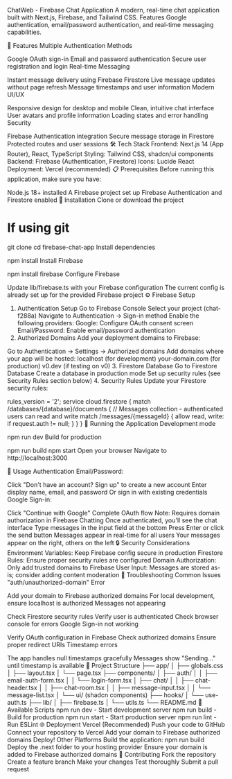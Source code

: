 ChatWeb - Firebase Chat Application
A modern, real-time chat application built with Next.js, Firebase, and Tailwind CSS. Features Google authentication, email/password authentication, and real-time messaging capabilities.

🚀 Features
Multiple Authentication Methods

Google OAuth sign-in
Email and password authentication
Secure user registration and login
Real-time Messaging

Instant message delivery using Firebase Firestore
Live message updates without page refresh
Message timestamps and user information
Modern UI/UX

Responsive design for desktop and mobile
Clean, intuitive chat interface
User avatars and profile information
Loading states and error handling
Security

Firebase Authentication integration
Secure message storage in Firestore
Protected routes and user sessions
🛠️ Tech Stack
Frontend: Next.js 14 (App Router), React, TypeScript
Styling: Tailwind CSS, shadcn/ui components
Backend: Firebase (Authentication, Firestore)
Icons: Lucide React
Deployment: Vercel (recommended)
📋 Prerequisites
Before running this application, make sure you have:

Node.js 18+ installed
A Firebase project set up
Firebase Authentication and Firestore enabled
🔧 Installation
Clone or download the project

# If using git
git clone <repository-url>
cd firebase-chat-app
Install dependencies

npm install
Install Firebase

npm install firebase
Configure Firebase

Update lib/firebase.ts with your Firebase configuration
The current config is already set up for the provided Firebase project
⚙️ Firebase Setup
1. Authentication Setup
Go to Firebase Console
Select your project (chat-f288a)
Navigate to Authentication → Sign-in method
Enable the following providers:
Google: Configure OAuth consent screen
Email/Password: Enable email/password authentication
2. Authorized Domains
Add your deployment domains to Firebase:

Go to Authentication → Settings → Authorized domains
Add domains where your app will be hosted:
localhost (for development)
your-domain.com (for production)
v0.dev (if testing on v0)
3. Firestore Database
Go to Firestore Database
Create a database in production mode
Set up security rules (see Security Rules section below)
4. Security Rules
Update your Firestore security rules:

rules_version = '2';
service cloud.firestore {
  match /databases/{database}/documents {
    // Messages collection - authenticated users can read and write
    match /messages/{messageId} {
      allow read, write: if request.auth != null;
    }
  }
}
🚀 Running the Application
Development mode

npm run dev
Build for production

npm run build
npm start
Open your browser Navigate to http://localhost:3000

📱 Usage
Authentication
Email/Password:

Click "Don't have an account? Sign up" to create a new account
Enter display name, email, and password
Or sign in with existing credentials
Google Sign-in:

Click "Continue with Google"
Complete OAuth flow
Note: Requires domain authorization in Firebase
Chatting
Once authenticated, you'll see the chat interface
Type messages in the input field at the bottom
Press Enter or click the send button
Messages appear in real-time for all users
Your messages appear on the right, others on the left
🔒 Security Considerations
Environment Variables: Keep Firebase config secure in production
Firestore Rules: Ensure proper security rules are configured
Domain Authorization: Only add trusted domains to Firebase
User Input: Messages are stored as-is; consider adding content moderation
🐛 Troubleshooting
Common Issues
"auth/unauthorized-domain" Error

Add your domain to Firebase authorized domains
For local development, ensure localhost is authorized
Messages not appearing

Check Firestore security rules
Verify user is authenticated
Check browser console for errors
Google Sign-in not working

Verify OAuth configuration in Firebase
Check authorized domains
Ensure proper redirect URIs
Timestamp errors

The app handles null timestamps gracefully
Messages show "Sending..." until timestamp is available
📁 Project Structure
├── app/
│   ├── globals.css
│   ├── layout.tsx
│   └── page.tsx
├── components/
│   ├── auth/
│   │   ├── email-auth-form.tsx
│   │   └── login-form.tsx
│   ├── chat/
│   │   ├── chat-header.tsx
│   │   ├── chat-room.tsx
│   │   ├── message-input.tsx
│   │   └── message-list.tsx
│   └── ui/ (shadcn components)
├── hooks/
│   └── use-auth.ts
├── lib/
│   ├── firebase.ts
│   └── utils.ts
└── README.md
🔄 Available Scripts
npm run dev - Start development server
npm run build - Build for production
npm run start - Start production server
npm run lint - Run ESLint
🌐 Deployment
Vercel (Recommended)
Push your code to GitHub
Connect your repository to Vercel
Add your domain to Firebase authorized domains
Deploy!
Other Platforms
Build the application: npm run build
Deploy the .next folder to your hosting provider
Ensure your domain is added to Firebase authorized domains
🤝 Contributing
Fork the repository
Create a feature branch
Make your changes
Test thoroughly
Submit a pull request
